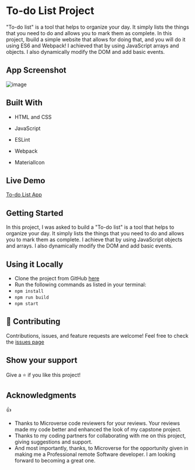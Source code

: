 # To-do List Project

"To-do list" is a tool that helps to organize your day. It simply lists the things that you need to do and allows you to mark them as complete.
In this project, Ibuild a simple website that allows for doing that, and you will do it using ES6 and Webpack!
I achieved that by using JavaScript arrays and objects. I also dynamically modify the DOM and add basic events.

## App Screenshot

![image](https://user-images.githubusercontent.com/50941074/144613954-87d117a3-2669-4b42-8866-25f74be3bb3d.png)

## Built With

- HTML and CSS

- JavaScript

- ESLint

- Webpack

- MaterialIcon

## Live Demo

<a href="https://amadukamara.github.io/todo-list/dist/">To-do List App</a>

## Getting Started

In this project, I was asked to build a "To-do list" is a tool that helps to organize your day.
It simply lists the things that you need to do and allows you to mark them as complete.
I achieve that by using JavaScript objects and arrays.
I also dynamically modify the DOM and add basic events.

## Using it Locally

- Clone the project from GitHub <a href="https://github.com/AmaduKamara/todo-list.git">here<a/>
- Run the following commands as listed in your terminal:
- `npm install`
- `npm run build`
- `npm start`


## 🤝 Contributing

Contributions, issues, and feature requests are welcome!
Feel free to check the <a href="https://github.com/AmaduKamara/todo-list/issues">issues page</a>

## Show your support

Give a ⭐️ if you like this project!

## Acknowledgments

👍

- Thanks to Microverse code reviewers for your reviews. Your reviews made my code better and enhanced the look of my capstone project.
- Thanks to my coding partners for collaborating with me on this project, giving suggestions and support.
- And most importantly, thanks, to Microverse for the opportunity given in making me a Professional remote Software developer. I am looking forward to becoming a great one.
